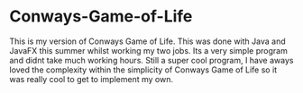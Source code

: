 # Conways-Game-of-Life
This is my version of Conways Game of Life. This was done with Java and JavaFX this summer whilst working my two jobs. Its a very simple program and didnt take much working hours. Still a super cool program, I have aways loved the complexity within the simplicity of Conways Game of Life so it was really cool to get to implement my own. 
